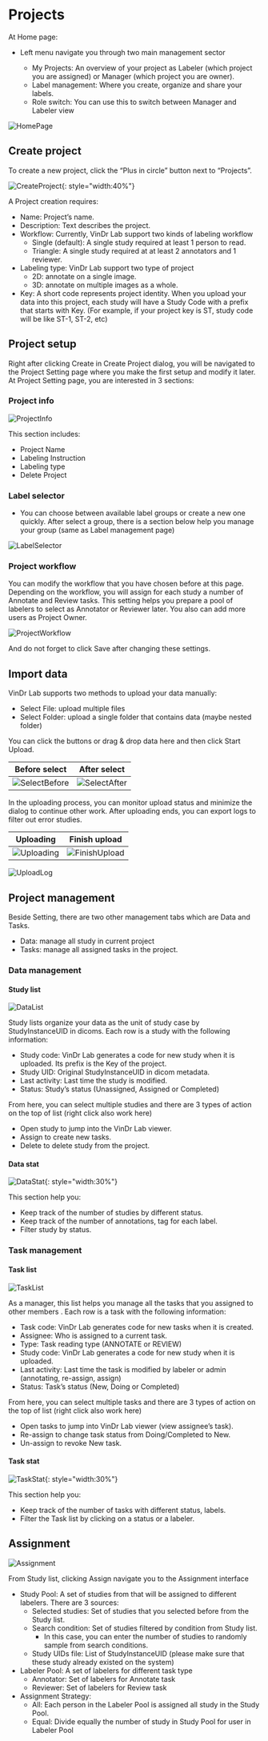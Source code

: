 # Projects


At Home page:

- Left menu navigate you through two main management sector
    
    - My Projects: An overview of your project as Labeler (which project you are assigned) or Manager (which project you are owner).
    - Label management: Where you create, organize and share your labels.
    - Role switch: You can use this to switch between Manager and Labeler view
    
![HomePage](../img/HomePage.png)
## Create project

To create a new project, click the “Plus in circle” button next to “Projects”.

![CreateProject](../img/CreateProject.png){: style="width:40%"}

A Project creation requires:

- Name: Project’s name.
- Description: Text describes the project.
- Workflow: Currently, VinDr Lab support two kinds of labeling workflow
    - Single (default): A single study required at least 1 person to read.
    - Triangle: A single study required at at least 2 annotators and 1 reviewer.
- Labeling type: VinDr Lab support two type of project
    - 2D: annotate on a single image.
    - 3D: annotate on multiple images as a whole.
- Key: A short code represents project identity. When you upload your data into this project, each study will have a Study Code with a prefix that starts with Key. (For example, if your project key is ST, study code will be like ST-1, ST-2, etc)

## Project setup

Right after clicking Create in Create Project dialog, you will be navigated to the Project Setting page where you make the first setup and modify it later.
At Project Setting page, you are interested in 3 sections:

### Project info 

![ProjectInfo](../img/ProjectInfo.png)

This section includes:

- Project Name
- Labeling Instruction
- Labeling type
- Delete Project

### Label selector 

- You can choose between available label groups or create a new one quickly. After select a group, there is a section below help you manage your group (same as Label management page)

![LabelSelector](../img/LabelSelector.png)

### Project workflow

You can modify the workflow that you have chosen before at this page. Depending on the workflow, you will assign for each study a number of Annotate and Review tasks. This setting helps you prepare a pool of labelers to select as Annotator or Reviewer later. You also can add more users as Project Owner.

![ProjectWorkflow](../img/ProjectWorkflow.png)

And do not forget to click Save after changing these settings.

## Import data

VinDr Lab supports two methods to upload your data manually:
- Select File: upload multiple files
- Select Folder: upload a single folder that contains data (maybe nested folder)

You can click the buttons or drag & drop data here and then click Start Upload.

Before select            |  After select
:-------------------------:|:-------------------------:
![SelectBefore](../img/upload2.png)  |  ![SelectAfter](../img/upload1.png)

In the uploading process, you can monitor upload status and minimize the dialog to continue other work. After uploading ends, you can export logs to filter out error studies.

Uploading            |  Finish upload
:-------------------------:|:-------------------------:
![Uploading](../img/upload3.png)  |  ![FinishUpload](../img/upload4.png)

![UploadLog](../img/upload0.png)


## Project management

Beside Setting, there are two other management tabs which are Data and Tasks.

- Data: manage all study in current project 
- Tasks: manage all assigned tasks in the project.

### Data management

#### Study list

![DataList](../img/DataList.png)

Study lists organize your data as the unit of study case by StudyInstanceUID in dicoms. Each row is a study with the following information:

- Study code: VinDr Lab generates a code for new study when it is uploaded. Its prefix is the Key of the project.
- Study UID: Original StudyInstanceUID in dicom metadata. 
- Last activity: Last time the study is modified.
- Status: Study’s status (Unassigned, Assigned or Completed)

From here, you can select multiple studies and there are 3 types of action on the top of list (right click also work here)

- Open study to jump into the VinDr Lab viewer.
- Assign to create new tasks.
- Delete to delete study from the project.

#### Data stat

![DataStat](../img/DataStat.png){: style="width:30%"}

This section help you:

- Keep track of the number of studies by different status.
- Keep track of the number of annotations, tag for each label.
- Filter study by status.


### Task management

#### Task list

![TaskList](../img/TaskList.png)

As a manager, this list helps you manage all the tasks that you assigned to other members . Each row is a task with the following information:

- Task code: VinDr Lab generates code for new tasks when it is created.
- Assignee: Who is assigned to a current task.
- Type: Task reading type (ANNOTATE or REVIEW)
- Study code: VinDr Lab generates a code for new study when it is uploaded.
- Last activity: Last time the task is modified by labeler or admin (annotating, re-assign, assign)
- Status: Task’s status (New, Doing or Completed)

From here, you can select multiple tasks and there are 3 types of action on the top of list (right click also work here)

- Open tasks to jump into VinDr Lab viewer (view assignee’s task).
- Re-assign to change task status from Doing/Completed to New.
- Un-assign to revoke New task.

#### Task stat

![TaskStat](../img/TaskStat.png){: style="width:30%"}

This section help you:

- Keep track of the number of tasks with different status, labels.
- Filter the Task list by clicking on a status or a labeler.





## Assignment

![Assignment](../img/Assignment.png)

From Study list, clicking Assign navigate you to the Assignment interface

- Study Pool: A set of studies from that will be assigned to different labelers. There are 3 sources:
    - Selected studies: Set of studies that you selected before from the Study list.
    - Search condition: Set of studies filtered by condition from Study list.
        - In this case, you can enter the number of studies to randomly sample from search conditions.
    - Study UIDs file: List of StudyInstanceUID (please make sure that these study already existed on the system)
- Labeler Pool: A set of labelers for different task type
    - Annotator: Set of labelers for Annotate task
    - Reviewer: Set of labelers for Review task
- Assignment Strategy:
    - All: Each person in the Labeler Pool is assigned all study in the Study Pool.
    - Equal: Divide equally the number of study in Study Pool for user in Labeler Pool

&nbsp;